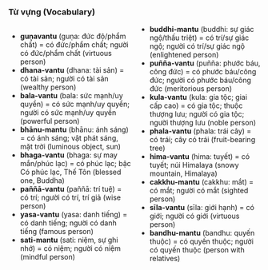 ### Từ vựng (Vocabulary)

<div class="vocab-content" style="column-count:2;">
    <ul>
        <li><strong>guṇavantu</strong> (guṇa: đức độ/phẩm chất) = có đức/phẩm chất; người có đức/phẩm chất (virtuous person)</li>
        <li><strong>dhana-vantu</strong> (dhana: tài sản) = có tài sản; người có tài sản (wealthy person)</li>
        <li><strong>bala-vantu</strong> (bala: sức mạnh/uy quyền) = có sức mạnh/uy quyền; người có sức mạnh/uy quyền (powerful person)</li>
        <li><strong>bhānu-mantu</strong> (bhānu: ánh sáng) = có ánh sáng; vật phát sáng, mặt trời (luminous object, sun)</li>
        <li><strong>bhaga-vantu</strong> (bhaga: sự may mắn/phúc lạc) = có phúc lạc; bậc Có phúc lạc, Thế Tôn (blessed one, Buddha)</li>
        <li><strong>paññā-vantu</strong> (paññā: trí tuệ) = có trí; người có trí, trí giả (wise person)</li>
        <li><strong>yasa-vantu</strong> (yasa: danh tiếng) = có danh tiếng; người có danh tiếng (famous person)</li>
        <li><strong>sati-mantu</strong> (sati: niệm, sự ghi nhớ) = có niệm; người có niệm (mindful person)</li>
        <li><strong>buddhi-mantu</strong> (buddhi: sự giác ngộ/thấu triệt) = có trí/sự giác ngộ; người có trí/sự giác ngộ (enlightened person)</li>
        <li><strong>puñña-vantu</strong> (puñña: phước báu, công đức) = có phước báu/công đức; người có phước báu/công đức (meritorious person)</li>
        <li><strong>kula-vantu</strong> (kula: gia tộc; giai cấp cao) = có gia tộc; thuộc thượng lưu; người có gia tộc; người thượng lưu (noble person)</li>
        <li><strong>phala-vantu</strong> (phala: trái cây) = có trái; cây có trái (fruit-bearing tree)</li>
        <li><strong>hima-vantu</strong> (hima: tuyết) = có tuyết; núi Himalaya (snowy mountain, Himalaya)</li>
        <li><strong>cakkhu-mantu</strong> (cakkhu: mắt) = có mắt; người có mắt (sighted person)</li>
        <li><strong>sīla-vantu</strong> (sīla: giới hạnh) = có giới; người có giới (virtuous person)</li>
        <li><strong>bandhu-mantu</strong> (bandhu: quyến thuộc) = có quyến thuộc; người có quyến thuộc (person with relatives)</li>
    </ul>
</div>
